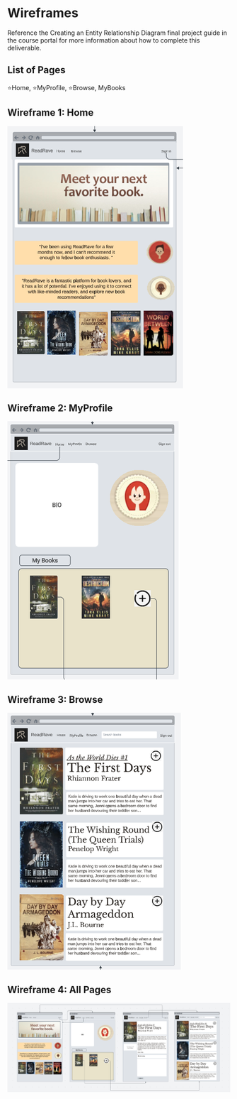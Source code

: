 # Wireframes

Reference the Creating an Entity Relationship Diagram final project guide in the course portal for more information about how to complete this deliverable.

## List of Pages

⭐Home, ⭐MyProfile, ⭐Browse, MyBooks

## Wireframe 1: Home

<img src='home.png' title='Home Page' width='' alt='Home Page Wireframe' />

## Wireframe 2: MyProfile

<img src='myprofile.png' title='MyProfile Page' width='' alt='MyProfile Page Wireframe' />

## Wireframe 3: Browse

<img src='browse.png' title='Browse Page' width='' alt='Browse Page Wireframe' />

## Wireframe 4: All Pages

<img src='allpages.png' title='All Pages' width='' alt='All Pages' />
